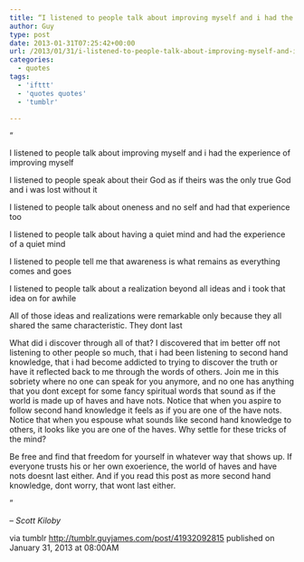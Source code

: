```yaml
---
title: “I listened to people talk about improving myself and i had the experience of improving myself I…”
author: Guy
type: post
date: 2013-01-31T07:25:42+00:00
url: /2013/01/31/i-listened-to-people-talk-about-improving-myself-and-i-had-the-experience-of-improving-myself-i/
categories:
  - quotes
tags:
  - 'ifttt'
  - 'quotes quotes'
  - 'tumblr'

---
```

“

I listened to people talk about improving myself and i had the experience of improving myself

I listened to people speak about their God as if theirs was the only true God and i was lost without it

I listened to people talk about oneness and no self and had that experience too

I listened to people talk about having a quiet mind and had the experience of a quiet mind

I listened to people tell me that awareness is what remains as everything comes and goes

I listened to people talk about a realization beyond all ideas and i took that idea on for awhile

All of those ideas and realizations were remarkable only because they all shared the same characteristic. They dont last

What did i discover through all of that? I discovered that im better off not listening to other people so much, that i had been listening to second hand knowledge, that i had become addicted to trying to discover the truth or have it reflected back to me through the words of others. Join me in this sobriety where no one can speak for you anymore, and no one has anything that you dont except for some fancy spiritual words that sound as if the world is made up of haves and have nots. Notice that when you aspire to follow second hand knowledge it feels as if you are one of the have nots. Notice that when you espouse what sounds like second hand knowledge to others, it looks like you are one of the haves. Why settle for these tricks of the mind?

Be free and find that freedom for yourself in whatever way that shows up. If everyone trusts his or her own exoerience, the world of haves and have nots doesnt last either. And if you read this post as more second hand knowledge, dont worry, that wont last either.

”

&#8211;  _Scott Kiloby_

via tumblr http://tumblr.guyjames.com/post/41932092815 published on January 31, 2013 at 08:00AM